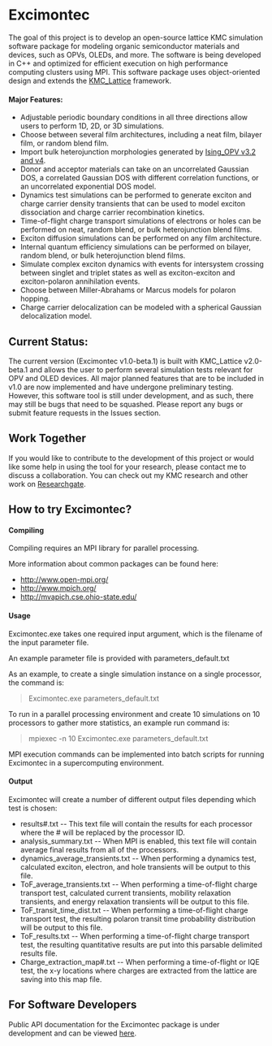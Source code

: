 # Excimontec
The goal of this project is to develop an open-source lattice KMC simulation software package for modeling organic semiconductor materials and devices, such as OPVs, OLEDs, and more.  The software is being developed in C++ and optimized for efficient execution on high performance computing clusters using MPI.  This software package uses object-oriented design and extends the [KMC_Lattice](https://github.com/MikeHeiber/KMC_Lattice) framework.

#### Major Features:
- Adjustable periodic boundary conditions in all three directions allow users to perform 1D, 2D, or 3D simulations.
- Choose between several film architectures, including a neat film, bilayer film, or random blend film.
- Import bulk heterojunction morphologies generated by [Ising_OPV v3.2 and v4](https://github.com/MikeHeiber/Ising_OPV).
- Donor and acceptor materials can take on an uncorrelated Gaussian DOS, a correlated Gaussian DOS with different correlation functions, or an uncorrelated exponential DOS model.
- Dynamics test simulations can be performed to generate exciton and charge carrier density transients that can be used to model exciton dissociation and charge carrier recombination kinetics.
- Time-of-flight charge transport simulations of electrons or holes can be performed on neat, random blend, or bulk heterojunction blend films.
- Exciton diffusion simulations can be performed on any film architecture.
- Internal quantum efficiency simulations can be performed on bilayer, random blend, or bulk heterojunction blend films.
- Simulate complex exciton dynamics with events for intersystem crossing between singlet and triplet states as well as exciton-exciton and exciton-polaron annihilation events.
- Choose between Miller-Abrahams or Marcus models for polaron hopping.
- Charge carrier delocalization can be modeled with a spherical Gaussian delocalization model.

## Current Status:
The current version (Excimontec v1.0-beta.1) is built with KMC_Lattice v2.0-beta.1 and allows the user to perform several simulation tests relevant for OPV and OLED devices.  All major planned features that are to be included in v1.0 are now implemented and have undergone preliminary testing.  However, this software tool is still under development, and as such, there may still be bugs that need to be squashed.  Please report any bugs or submit feature requests in the Issues section. 

## Work Together

If you would like to contribute to the development of this project or would like some help in using the tool for your research, please contact me to discuss a collaboration.  You can check out my KMC research and other work on [Researchgate](https://www.researchgate.net/profile/Michael_Heiber).

## How to try Excimontec?
#### Compiling
Compiling requires an MPI library for parallel processing.

More information about common packages can be found here:
- http://www.open-mpi.org/
- http://www.mpich.org/
- http://mvapich.cse.ohio-state.edu/

#### Usage
Excimontec.exe takes one required input argument, which is the filename of the input parameter file.

An example parameter file is provided with parameters_default.txt

As an example, to create a single simulation instance on a single processor, the command is:
>   Excimontec.exe parameters_default.txt

To run in a parallel processing environment and create 10 simulations on 10 processors to gather more statistics, an example run command is:
>    mpiexec -n 10 Excimontec.exe parameters_default.txt

MPI execution commands can be implemented into batch scripts for running Excimontec in a supercomputing environment.

#### Output
Excimontec will create a number of different output files depending which test is chosen:
- results#.txt -- This text file will contain the results for each processor where the # will be replaced by the processor ID.
- analysis_summary.txt -- When MPI is enabled, this text file will contain average final results from all of the processors.
- dynamics_average_transients.txt -- When performing a dynamics test, calculated exciton, electron, and hole transients will be output to this file.
- ToF_average_transients.txt -- When performing a time-of-flight charge transport test, calculated current transients, mobility relaxation transients, and energy relaxation transients will be output to this file.
- ToF_transit_time_dist.txt -- When performing a time-of-flight charge transport test, the resulting polaron transit time probability distribution will be output to this file.
- ToF_results.txt -- When performing a time-of-flight charge transport test, the resulting quantitative results are put into this parsable delimited results file.
- Charge_extraction_map#.txt -- When performing a time-of-flight or IQE test, the x-y locations where charges are extracted from the lattice are saving into this map file.

## For Software Developers
Public API documentation for the Excimontec package is under development and can be viewed [here](https://mikeheiber.github.io/Excimontec/).
